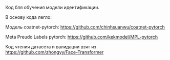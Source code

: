 Код бля обучения модели идентификации.

В основу кода легло:


Модель coatnet-pytorch:  https://github.com/chinhsuanwu/coatnet-pytorch

Meta Preudo Labels pytorch: https://github.com/kekmodel/MPL-pytorch

Код чтения датасета и валидации взят из https://github.com/zhongyy/Face-Transformer
